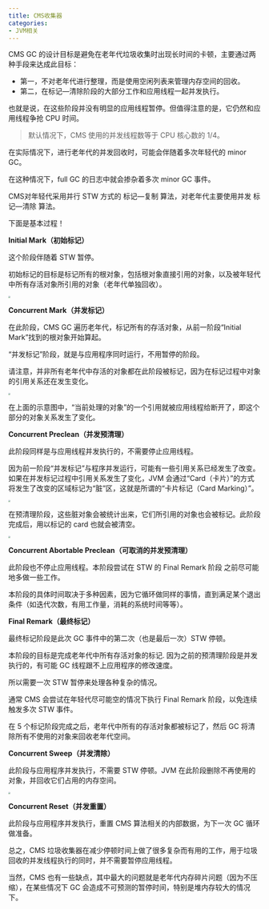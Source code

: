 ```yaml
---
title: CMS收集器
categories: 
- JVM相关
---
```


CMS GC 的设计目标是避免在老年代垃圾收集时出现长时间的卡顿，主要通过两种手段来达成此目标：

- 第一，不对老年代进行整理，而是使用空闲列表来管理内存空间的回收。
- 第二，在标记—清除阶段的大部分工作和应用线程一起并发执行。

也就是说，在这些阶段并没有明显的应用线程暂停。但值得注意的是，它仍然和应用线程争抢 CPU 时间。

> 默认情况下，CMS 使用的并发线程数等于 CPU 核心数的 1/4。

在实际情况下，进行老年代的并发回收时，可能会伴随着多次年轻代的 minor GC。

在这种情况下，full GC 的日志中就会掺杂着多次 minor GC 事件。

CMS对年轻代采用并行 STW 方式的 标记—复制 算法，对老年代主要使用并发 标记—清除 算法。

下面是基本过程！

**Initial Mark（初始标记）**

这个阶段伴随着 STW 暂停。

初始标记的目标是标记所有的根对象，包括根对象直接引用的对象，以及被年轻代中所有存活对象所引用的对象（老年代单独回收）。

<img src="https://img-blog.csdnimg.cn/7b7b6736a5ea45338ae95eb64aa4e4d3.png" style="zoom:25%;" />

**Concurrent Mark（并发标记）**

在此阶段，CMS GC 遍历老年代，标记所有的存活对象，从前一阶段“Initial Mark”找到的根对象开始算起。

“并发标记”阶段，就是与应用程序同时运行，不用暂停的阶段。

请注意，并非所有老年代中存活的对象都在此阶段被标记，因为在标记过程中对象的引用关系还在发生变化。

<img src="https://img-blog.csdnimg.cn/05bbe3fcca294e86b0d6581ffc1865cb.png" style="zoom:25%;" />

在上面的示意图中，“当前处理的对象”的一个引用就被应用线程给断开了，即这个部分的对象关系发生了变化。

**Concurrent Preclean（并发预清理）**

此阶段同样是与应用线程并发执行的，不需要停止应用线程。

因为前一阶段“并发标记”与程序并发运行，可能有一些引用关系已经发生了改变。如果在并发标记过程中引用关系发生了变化，JVM 会通过“Card（卡片）”的方式将发生了改变的区域标记为“脏”区，这就是所谓的“卡片标记（Card Marking）”。

<img src="https://img-blog.csdnimg.cn/3df00411733944eeb8af48e125aee36a.png" style="zoom:25%;" />

在预清理阶段，这些脏对象会被统计出来，它们所引用的对象也会被标记。此阶段完成后，用以标记的 card 也就会被清空。

<img src="https://img-blog.csdnimg.cn/96d1f610d7bc4e9ca5479c4fd6d6a24f.png" style="zoom:25%;" />

**Concurrent Abortable Preclean（可取消的并发预清理）**

此阶段也不停止应用线程。本阶段尝试在 STW 的 Final Remark 阶段 之前尽可能地多做一些工作。

本阶段的具体时间取决于多种因素，因为它循环做同样的事情，直到满足某个退出条件（如迭代次数，有用工作量，消耗的系统时间等等）。

**Final Remark（最终标记）**

最终标记阶段是此次 GC 事件中的第二次（也是最后一次）STW 停顿。

本阶段的目标是完成老年代中所有存活对象的标记. 因为之前的预清理阶段是并发执行的，有可能 GC 线程跟不上应用程序的修改速度。

所以需要一次 STW 暂停来处理各种复杂的情况。

通常 CMS 会尝试在年轻代尽可能空的情况下执行 Final Remark 阶段，以免连续触发多次 STW 事件。

在 5 个标记阶段完成之后，老年代中所有的存活对象都被标记了，然后 GC 将清除所有不使用的对象来回收老年代空间。

**Concurrent Sweep（并发清除）**

此阶段与应用程序并发执行，不需要 STW 停顿。JVM 在此阶段删除不再使用的对象，并回收它们占用的内存空间。

<img src="https://img-blog.csdnimg.cn/94ed361ecc1a4d6390f6d32392ad293c.png" style="zoom:25%;" />

**Concurrent Reset（并发重置）**

此阶段与应用程序并发执行，重置 CMS 算法相关的内部数据，为下一次 GC 循环做准备。

总之，CMS 垃圾收集器在减少停顿时间上做了很多复杂而有用的工作，用于垃圾回收的并发线程执行的同时，并不需要暂停应用线程。

当然，CMS 也有一些缺点，其中最大的问题就是老年代内存碎片问题（因为不压缩），在某些情况下 GC 会造成不可预测的暂停时间，特别是堆内存较大的情况下。